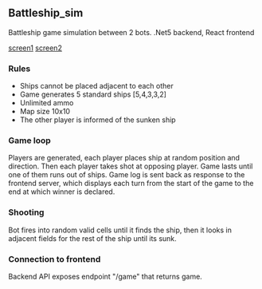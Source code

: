 ## Battleship_sim
Battleship game simulation between 2 bots.
.Net5 backend, React frontend

[screen1](gitimg/1.png)
[screen2](gitimg/2.png)

### Rules
 - Ships cannot be placed adjacent to each other
 - Game generates 5 standard ships [5,4,3,3,2]
 - Unlimited ammo
 - Map size 10x10
 - The other player is informed of the sunken ship
### Game loop
Players are generated, each player places ship at random position and direction. Then each player takes shot at opposing player. Game lasts until one of them runs out of ships. Game log is sent back as response to the frontend server, which displays each turn from the start of the game to the end at which winner is declared.
### Shooting
Bot fires into random valid cells until it finds the ship, then it looks in adjacent fields for the rest of the ship until its sunk.
### Connection to frontend
Backend API exposes endpoint "/game" that returns game.